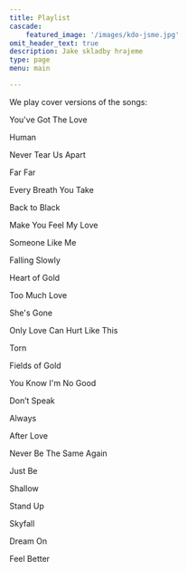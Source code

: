 ```yaml
---
title: Playlist
cascade:
    featured_image: '/images/kdo-jsme.jpg'
omit_header_text: true
description: Jake skladby hrajeme
type: page
menu: main

---
```


We play cover versions of the songs:

You've Got The Love

Human

Never Tear Us Apart

Far Far

Every Breath You Take

Back to Black

Make You Feel My Love

Someone Like Me 

Falling Slowly

Heart of Gold

Too Much Love

She's Gone

Only Love Can Hurt Like This

Torn

Fields of Gold

You Know I'm No Good

Don’t Speak

Always

After Love

Never Be The Same Again

Just Be

Shallow

Stand Up

Skyfall

Dream On

Feel Better
